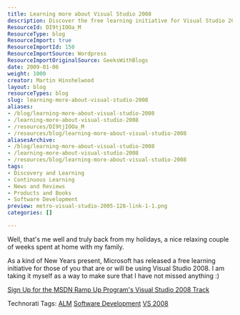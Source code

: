 ```yaml
---
title: Learning more about Visual Studio 2008
description: Discover the free learning initiative for Visual Studio 2008 and enhance your skills with the MSDN Ramp Up Program. Sign up now to stay ahead!
ResourceId: DI9tjIOOa_M
ResourceType: blog
ResourceImport: true
ResourceImportId: 150
ResourceImportSource: Wordpress
ResourceImportOriginalSource: GeeksWithBlogs
date: 2009-01-06
weight: 1000
creator: Martin Hinshelwood
layout: blog
resourceTypes: blog
slug: learning-more-about-visual-studio-2008
aliases:
- /blog/learning-more-about-visual-studio-2008
- /learning-more-about-visual-studio-2008
- /resources/DI9tjIOOa_M
- /resources/blog/learning-more-about-visual-studio-2008
aliasesArchive:
- /blog/learning-more-about-visual-studio-2008
- /learning-more-about-visual-studio-2008
- /resources/blog/learning-more-about-visual-studio-2008
tags:
- Discovery and Learning
- Continuous Learning
- News and Reviews
- Products and Books
- Software Development
preview: metro-visual-studio-2005-128-link-1-1.png
categories: []

---
```

Well, that's me well and truly back from my holidays, a nice relaxing couple of weeks spent at home with my family.

As a kind of New Years present, Microsoft has released a free learning initiative for those of you that are or will be using Visual Studio 2008. I am taking it myself as a way to make sure that I have not missed anything :)

[Sign Up for the MSDN Ramp Up Program's Visual Studio 2008 Track](http://co1piltwb.partners.extranet.microsoft.com/mcoeredir/mcoeredirect.aspx?linkId=11116261&s1=c52571bc-82a5-1214-338d-1f00b6ec852f)

Technorati Tags: [ALM](http://technorati.com/tags/ALM) [Software Development](http://technorati.com/tags/Software+Development) [VS 2008](http://technorati.com/tags/VS+2008)
